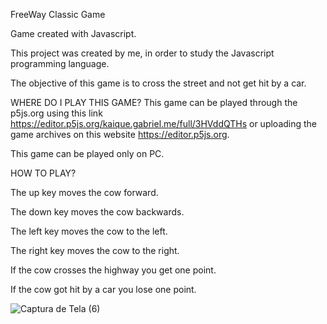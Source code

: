 FreeWay Classic Game

Game created with Javascript.

This project was created by me, in order to study the Javascript programming language.

The objective of this game is to cross the street and not get hit by a car.

WHERE DO I PLAY THIS GAME? This game can be played through the p5js.org using this link https://editor.p5js.org/kaique.gabriel.me/full/3HVddQTHs or uploading the game archives on this website https://editor.p5js.org.

This game can be played only on PC.

HOW TO PLAY?

The up key moves the cow forward.

The down key moves the cow backwards.

The left key moves the cow to the left.

The right key moves the cow to the right.

If the cow crosses the highway you get one point.

If the cow got hit by a car you lose one point.

![Captura de Tela (6)](https://user-images.githubusercontent.com/66140734/149457559-28f8c8d9-7cde-43da-97cb-cf5c0d9c7e98.png)

